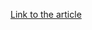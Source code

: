 [Link to the article](https://www.securityweek.com/major-addiction-treatment-firm-baymark-confirms-ransomware-attack-caused-data-breach/)
